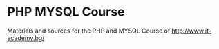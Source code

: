 PHP MYSQL Course
================

Materials and sources for the PHP and MYSQL Course of http://www.it-academy.bg/
